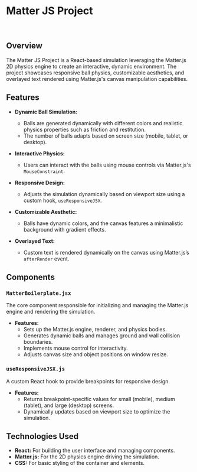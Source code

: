 # Matter JS Project
<br>

## Overview

The Matter JS Project is a React-based simulation leveraging the Matter.js 2D physics engine to create an interactive, dynamic environment. The project showcases responsive ball physics, customizable aesthetics, and overlayed text rendered using Matter.js's canvas manipulation capabilities.

## Features

- **Dynamic Ball Simulation:** 
  - Balls are generated dynamically with different colors and realistic physics properties such as friction and restitution.
  - The number of balls adapts based on screen size (mobile, tablet, or desktop).

- **Interactive Physics:**
  - Users can interact with the balls using mouse controls via Matter.js's `MouseConstraint`.

- **Responsive Design:** 
  - Adjusts the simulation dynamically based on viewport size using a custom hook, `useResponsiveJSX`.

- **Customizable Aesthetic:**
  - Balls have dynamic colors, and the canvas features a minimalistic background with gradient effects.

- **Overlayed Text:**
  - Custom text is rendered dynamically on the canvas using Matter.js’s `afterRender` event.

## Components

### `MatterBoilerplate.jsx`
The core component responsible for initializing and managing the Matter.js engine and rendering the simulation.

- **Features:**
  - Sets up the Matter.js engine, renderer, and physics bodies.
  - Generates dynamic balls and manages ground and wall collision boundaries.
  - Implements mouse control for interactivity.
  - Adjusts canvas size and object positions on window resize.


### `useResponsiveJSX.js`
A custom React hook to provide breakpoints for responsive design.

- **Features:**
  - Returns breakpoint-specific values for small (mobile), medium (tablet), and large (desktop) screens.
  - Dynamically updates based on viewport size to optimize the simulation.


## Technologies Used

- **React:** For building the user interface and managing components.
- **Matter.js:** For the 2D physics engine driving the simulation.
- **CSS:** For basic styling of the container and elements.